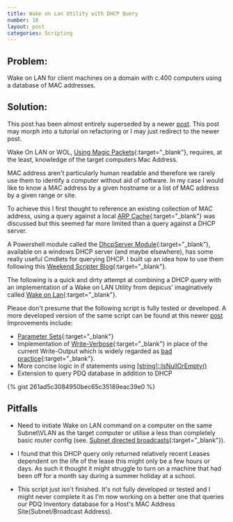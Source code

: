 ```yaml
---
title: Wake on Lan Utility with DHCP Query
number: 10
layout: post
categories: Scripting
---
```


## Problem:
Wake on LAN for client machines on a domain with c.400 computers using a database of MAC addresses.

## Solution:
This post has been almost entirely superseded by a newer [post](/scripting/wake-on-lan-with-pdq-query.html).  This post may morph into a tutorial on refactoring or I may just redirect to the newer post.  

Wake On LAN or WOL, [Using Magic Packets](https://en.wikipedia.org/wiki/Wake-on-LAN#Magic_packet){:target="_blank"}, requires, at the least, knowledge of the target computers Mac Address.

MAC address aren't particularly human readable and therefore we rarely use them to identify a computer without aid of software.  In my case I would like to know a MAC address by a given hostname or a list of MAC address by a given range or site.

To achieve this I first thought to reference an existing collection of MAC address, using a query against a local [ARP Cache](https://en.wikipedia.org/wiki/Address_Resolution_Protocol#Example){:target="_blank"} was discussed but this seemed far more limited than a query against a DHCP server.

A Powershell module called the [DhcpServer Module](https://technet.microsoft.com/itpro/powershell/windows/dhcp-server/index){:target="_blank"}, available on a windows DHCP server (and maybe elsewhere), has some really useful Cmdlets for querying DHCP.  I built up an idea how to use them following this [Weekend Scripter Blog](https://blogs.technet.microsoft.com/heyscriptingguy/2013/01/13/weekend-scripter-parsing-the-dhcp-database-no-way/){:target="_blank"}.

The following is a quick and dirty attempt at combining a DHCP query with an implementation of a Wake on LAN Utility from depicus' imaginatively called [Wake on Lan](https://www.depicus.com/wake-on-lan/){:target="_blank"}.

Please don't presume that the following script is fully tested or developed. A more developed version of the same script can be found at this newer [post](/scripting/wake-on-lan-with-pdq-query.html)
Improvements include:
  - [Parameter Sets](https://blogs.technet.microsoft.com/heyscriptingguy/2011/06/30/use-parameter-sets-to-simplify-powershell-commands/){:target="_blank"}
  - Implementation of [Write-Verbose](https://blogs.technet.microsoft.com/heyscriptingguy/2014/07/30/use-powershell-to-write-verbose-output/){:target="_blank"} in place of the current Write-Output which is widely regarded as [bad practice](http://www.jsnover.com/blog/2013/12/07/write-host-considered-harmful/){:target="_blank"}.
  - More concise logic in if statements using [[string]::IsNullOrEmpty()](/scripting/does-csharp-have-isset.html)
  - Extension to query PDQ database in addition to DHCP

{% gist 261ad5c3084950bec65c35189eac39e0 %}

## Pitfalls

  - Need to initiate Wake on LAN command on a computer on the same Subnet\VLAN as the target computer or utilise a less than completely basic router config (see. [Subnet directed broadcasts](https://en.wikipedia.org/wiki/Wake-on-LAN#Subnet_directed_broadcasts){:target="_blank"}).

  - I found that this DHCP query only returned relatively recent Leases dependent on the life of the lease this might only be a few hours or days.  As such it thought it might struggle to turn on a machine that had been off for a month say during a summer holiday at a school.

  - This script just isn't finished.  It's not fully developed or tested and I might never complete it as I'm now working on a better one that queries our PDQ Inventory database for a Host's MAC Address Site(Subnet/Broadcast Address).
